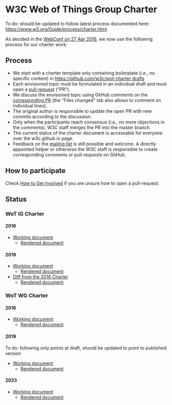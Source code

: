 # W3C Web of Things Group Charter

To do: should be updated to follow latest process documented here: https://www.w3.org/Guide/process/charter.html.

As decided in the [WebConf on 27 Apr 2016](https://www.w3.org/2016/04/27-wot-minutes.html), we now use the following process for our charter work:

## Process

* We start with a charter template only containing boilerplate (i.e., no specific content) in [https://github.com/w3c/wot-charter drafts](https://github.com/w3c/wot-charter-drafts)
* Each envisioned topic must be formulated in an individual draft and must open a [pull-request](https://help.github.com/articles/using-pull-requests/) ("PR").
* We discuss the envisioned topic using GitHub comments on the [corresponding PR](https://github.com/w3c/wot/pulls) (the "Files changed" tab also allows to comment on individual lines).
* The original author is responsible to update the open PR with new commits according to the discussion.
* Only when the participants reach consensus (i.e., no more objections in the comments), W3C staff merges the PR into the master branch.
* The current status of the charter document is accessable for everyone over the w3c.github.io page.
* Feedback on the [mailing list](https://lists.w3.org/Archives/Public/public-wot-wg/) is still possible and welcome. A directly appointed helper or otherwise the W3C staff is responsible to create corresponding comments or pull-requests on GitHub.

## How to participate

Check [How to Get Involved](https://github.com/w3c/wot#how-to-get-involved) if you are unsure how to open a pull-request.

## Status

### WoT IG Charter

#### 2016
* [Working document](https://github.com/w3c/wot/blob/master/charters/wot-ig-2016.html)
  * [Rendered document](http://w3c.github.io/wot/charters/wot-ig-2016.html)

#### 2019
* [Working document](https://github.com/w3c/wot/blob/master/charters/wot-ig-2019.html)
  * [Rendered document](http://w3c.github.io/wot/charters/wot-ig-2019.html)
* [Diff from the 2016 Charter](https://github.com/w3c/wot/blob/master/charters/diff.html)
  * [Rendered document](http://w3c.github.io/wot/charters/diff.html)

### WoT WG Charter

#### 2016

* [Working document](https://github.com/w3c/wot/blob/master/charters/wot-wg-2016.html)
  * [Rendered document](http://w3c.github.io/wot/charters/wot-wg-2016.html)

#### 2019

To do: following only points at draft, should be updated to point to published version

* [Working document](https://github.com/w3c/wot/blob/master/charters/wot-wg-charter-draft-2019.html)
  * [Rendered document](https://cdn.statically.io/gh/w3c/wot/master/charters/wot-wg-charter-draft-2019.html?env=dev)

#### 2023

* [Working document](https://github.com/w3c/wot/blob/master/charters/wot-wg-2023-draft.html)
  * [Rendered document](ttps://w3c.github.io/wot-charter-drafts/wot-wg-2023-draft.html)
